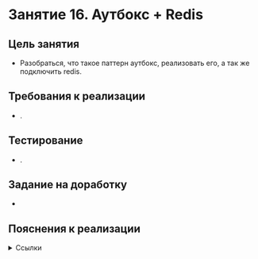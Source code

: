 # Занятие 16. Аутбокс + Redis

## Цель занятия
- Разобраться, что такое паттерн аутбокс, реализовать его, а так же подключить redis.
## Требования к реализации
- .
## Тестирование
- .
## Задание на доработку
- 
## Пояснения к реализации

<details> 
<summary>Ссылки</summary>
1. 
</details>